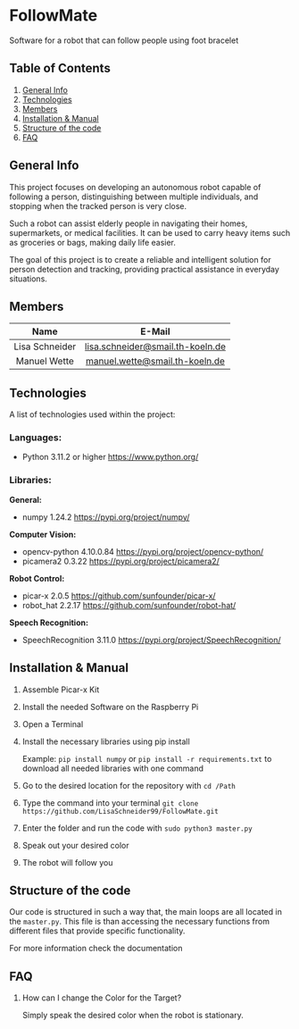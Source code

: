 # FollowMate
Software for a robot that can follow people using foot bracelet

## Table of Contents
1. [General Info](#general-info)
2. [Technologies](#technologies)
3. [Members](#members)
4. [Installation & Manual](#installation--manual)
5. [Structure of the code](#Structure-of-the-code)
6. [FAQ](#faq)

## General Info


This project focuses on developing an autonomous robot capable of following a person, distinguishing between multiple individuals, and stopping when the tracked person is very close.

Such a robot can assist elderly people in navigating their homes, supermarkets, or medical facilities. It can be used to carry heavy items such as groceries or bags, making daily life easier.

The goal of this project is to create a reliable and intelligent solution for person detection and tracking, providing practical assistance in everyday situations.

## Members

| Name     | E-Mail |
| :---:        |    :----:   |
| Lisa Schneider      | lisa.schneider@smail.th-koeln.de       |
| Manuel Wette   | manuel.wette@smail.th-koeln.de        |

## Technologies

A list of technologies used within the project:

### Languages:

* Python 3.11.2 or higher <https://www.python.org/>

### Libraries:

**General:**
* numpy 1.24.2 <https://pypi.org/project/numpy/>

**Computer Vision:**
* opencv-python 4.10.0.84 <https://pypi.org/project/opencv-python/>
* picamera2 0.3.22 <https://pypi.org/project/picamera2/>

**Robot Control:**
* picar-x 2.0.5 <https://github.com/sunfounder/picar-x/>
* robot_hat 2.2.17 <https://github.com/sunfounder/robot-hat/>

**Speech Recognition:**
* SpeechRecognition 3.11.0 <https://pypi.org/project/SpeechRecognition/>

## Installation & Manual

1. Assemble Picar-x Kit
2. Install the needed Software on the Raspberry Pi
3. Open a Terminal
4. Install the necessary libraries using pip install 
    
    Example: `pip install numpy` or `pip install -r requirements.txt` to download all needed libraries with one command
5. Go to the desired location for the repository with `cd /Path`
6. Type the command  into your terminal `git clone https://github.com/LisaSchneider99/FollowMate.git`
7. Enter the folder and run the code with `sudo python3 master.py`
8. Speak out your desired color
9. The robot will follow you

## Structure of the code

Our code is structured in such a way that, the main loops are all located in the `master.py`. This file is than accessing the necessary 
functions from different files that provide specific functionality.

For more information check the documentation

## FAQ

1. How can I change the Color for the Target?

    Simply speak the desired color when the robot is stationary.


